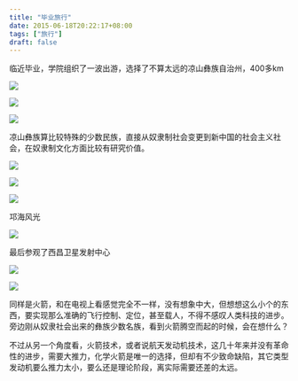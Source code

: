 ```yaml
---
title: "毕业旅行"
date: 2015-06-18T20:22:17+08:00
tags: ["旅行"]
draft: false
---
```


临近毕业，学院组织了一波出游，选择了不算太远的凉山彝族自治州，400多km

![](/media/graduation-travel/DingTalk20171205002020.png)

![](/media/graduation-travel/UNADJUSTEDNONRAW_thumb_6a.jpg)

![](/media/graduation-travel/UNADJUSTEDNONRAW_thumb_6e.jpg)


凉山彝族算比较特殊的少数民族，直接从奴隶制社会变更到新中国的社会主义社会，在奴隶制文化方面比较有研究价值。


![](/media/graduation-travel/UNADJUSTEDNONRAW_thumb_7a.jpg)

![](/media/graduation-travel/UNADJUSTEDNONRAW_thumb_7d.jpg)

![](/media/graduation-travel/UNADJUSTEDNONRAW_thumb_70.jpg)

邛海风光

![](/media/graduation-travel/UNADJUSTEDNONRAW_thumb_77.jpg)

最后参观了西昌卫星发射中心

![](/media/graduation-travel/UNADJUSTEDNONRAW_thumb_c4.jpg)

![](/media/graduation-travel/UNADJUSTEDNONRAW_thumb_c6.jpg)


同样是火箭，和在电视上看感觉完全不一样，没有想象中大，但想想这么小个的东西，要实现那么准确的飞行控制、定位，甚至载人，不得不感叹人类科技的进步。旁边刚从奴隶社会出来的彝族少数名族，看到火箭腾空而起的时候，会在想什么？

不过从另一个角度看，火箭技术，或者说航天发动机技术，这几十年来并没有革命性的进步，需要大推力，化学火箭是唯一的选择，但却有不少致命缺陷，其它类型发动机要么推力太小，要么还是理论阶段，离实际需要还差的太远。
